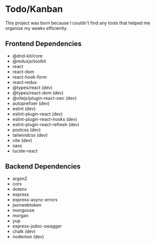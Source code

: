 # Todo/Kanban

This project was born because I couldn't find any tools that helped me organize my weeks efficiently.

## Frontend Dependencies

- @dnd-kit/core
- @reduxjs/toolkit
- react
- react-dom
- react-hook-form
- react-redux
- @types/react (dev)
- @types/react-dom (dev)
- @vitejs/plugin-react-swc (dev)
- autoprefixer (dev)
- eslint (dev)
- eslint-plugin-react (dev)
- eslint-plugin-react-hooks (dev)
- eslint-plugin-react-refresh (dev)
- postcss (dev)
- tailwindcss (dev)
- vite (dev)
- sass
- lucide-react

## Backend Dependencies

- argon2
- cors
- dotenv
- express
- express-async-errors
- jsonwebtoken
- mongoose
- morgan
- yup
- express-jsdoc-swagger
- chalk (dev)
- nodemon (dev)